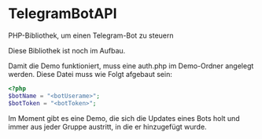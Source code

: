 # TelegramBotAPI

PHP-Bibliothek, um einen Telegram-Bot zu steuern

Diese Bibliothek ist noch im Aufbau. 

Damit die Demo funktioniert, muss eine auth.php im Demo-Ordner angelegt werden. Diese Datei muss wie Folgt afgebaut sein:
```php
<?php
$botName = "<botUserame>";
$botToken = "<botToken>";
```

Im Moment gibt es eine Demo, die sich die Updates eines Bots holt und immer aus jeder Gruppe austritt, in die er hinzugefügt wurde. 
